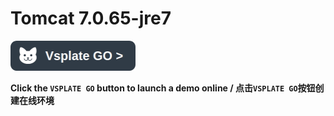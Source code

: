 # Tomcat 7.0.65-jre7

<a href="https://www.vsplate.com/?docker-compose=https://github.com/vsplate/dcenvs/tomcat/7.0.65-jre7"><img alt="VSPLATE GO" src="https://raw.githubusercontent.com/vsplate/images/master/vsgo_btn.png" width="200px"></a>

**Click the `VSPLATE GO` button to launch a demo online / 点击`VSPLATE GO`按钮创建在线环境**